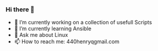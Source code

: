 ### Hi there 👋

- 🔭 I’m currently working on a collection of usefull Scripts
- 🌱 I’m currently learning Ansible
- 💬 Ask me about Linux
- 📫 How to reach me: 440henryqgmail.com


